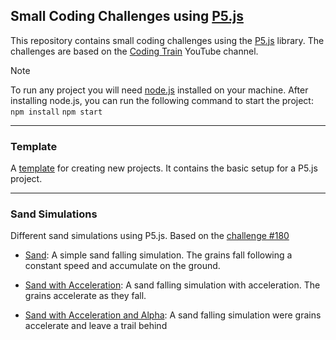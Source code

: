 ## Small Coding Challenges using [P5.js](https://p5js.org/)

This repository contains small coding challenges using the [P5.js](https://p5js.org/) library. The challenges are based on the [Coding Train](https://www.youtube.com/user/shiffman) YouTube channel.

> [!Note]
> To run any project you will need [node.js](https://nodejs.org/en/) installed on your machine.
> After installing node.js, you can run the following command to start the project:
> `npm install`
> `npm start`
---

### Template
A [template](./template) for creating new projects. It contains the basic setup for a P5.js project. 

---

### Sand Simulations
Different sand simulations using P5.js. Based on the [challenge #180](https://www.youtube.com/watch?v=L4u7Zy_b868)

- [Sand](./sand): A simple sand falling simulation. The grains fall following a constant speed and accumulate on the ground.

- [Sand with Acceleration](./sand-acc): A sand falling simulation with acceleration. The grains accelerate as they fall.

- [Sand with Acceleration and Alpha](./sand-acc-alpha): 
A sand falling simulation were grains accelerate and leave a trail behind
